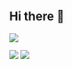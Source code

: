 ## Hi there 👋
![](http://github-profile-summary-cards.vercel.app/api/cards/profile-details?username=Rintaro196&theme=dracula)

![](https://github-readme-stats.vercel.app/api/top-langs?username=Rintaro196&theme=dracula&layout=compact)
![](http://github-profile-summary-cards.vercel.app/api/cards/stats?username=Rintaro196&theme=dracula)
<!--
**Rintaro196/Rintaro196** is a ✨ _special_ ✨ repository because its `README.md` (this file) appears on your GitHub profile.

Here are some ideas to get you started:

- 🔭 I’m currently working on ...
- 🌱 I’m currently learning ...
- 👯 I’m looking to collaborate on ...
- 🤔 I’m looking for help with ...
- 💬 Ask me about ...
- 📫 How to reach me: ...
- 😄 Pronouns: ...
- ⚡ Fun fact: ...
-->
